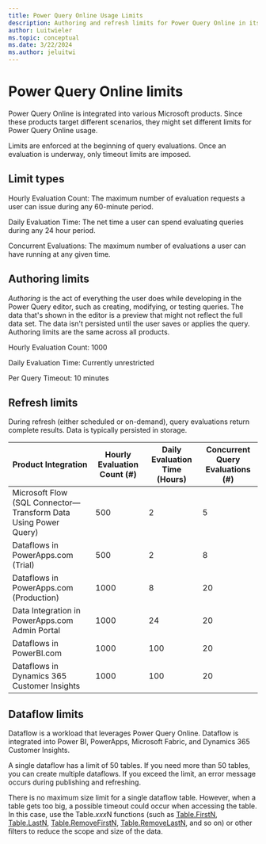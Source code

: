 ```yaml
---
title: Power Query Online Usage Limits
description: Authoring and refresh limits for Power Query Online in its various product integrations.
author: Luitwieler
ms.topic: conceptual
ms.date: 3/22/2024
ms.author: jeluitwi
---
```


# Power Query Online limits

Power Query Online is integrated into various Microsoft products. Since these products target different scenarios, they might set different limits for Power Query Online usage.

Limits are enforced at the beginning of query evaluations. Once an evaluation is underway, only timeout limits are imposed.

## Limit types

Hourly Evaluation Count: The maximum number of evaluation requests a user can issue during any 60-minute period.

Daily Evaluation Time: The net time a user can spend evaluating queries during any 24 hour period.

Concurrent Evaluations: The maximum number of evaluations a user can have running at any given time.

## Authoring limits

*Authoring* is the act of everything the user does while developing in the Power Query editor, such as creating, modifying, or testing queries. The data that's shown in the editor is a preview that might not reflect the full data set. The data isn't persisted until the user saves or applies the query. Authoring limits are the same across all products.

Hourly Evaluation Count: 1000

Daily Evaluation Time: Currently unrestricted

Per Query Timeout: 10 minutes

## Refresh limits

During refresh (either scheduled or on-demand), query evaluations return complete results. Data is typically persisted in storage.

| Product Integration | Hourly Evaluation Count (#) | Daily Evaluation Time (Hours) | Concurrent Query Evaluations (#) |
|--|--|--|--|
| Microsoft Flow (SQL Connector&mdash;Transform Data Using Power Query) | 500 | 2 | 5 |
| Dataflows in PowerApps.com (Trial)| 500 | 2 | 8 |
| Dataflows in PowerApps.com (Production) | 1000 | 8 | 20 |
| Data Integration in PowerApps.com Admin Portal | 1000 | 24 | 20 |
| Dataflows in PowerBI.com | 1000 | 100 | 20 |
| Dataflows in Dynamics 365 Customer Insights | 1000 | 100 | 20 |

## Dataflow limits

Dataflow is a workload that leverages Power Query Online. Dataflow is integrated into Power BI, PowerApps, Microsoft Fabric, and Dynamics 365 Customer Insights.

A single dataflow has a limit of 50 tables. If you need more than 50 tables, you can create multiple dataflows. If you exceed the limit, an error message occurs during publishing and refreshing.

There is no maximum size limit for a single dataflow table. However, when a table gets too big, a possible timeout could occur when accessing the table. In this case, use the Table.*xxx*N functions (such as [Table.FirstN](/powerquery-m/table-firstn), [Table.LastN](/powerquery-m/table-lastn), [Table.RemoveFirstN](/powerquery-m/table-removefirstn), [Table.RemoveLastN](/powerquery-m/table-removelastn), and so on) or other filters to reduce the scope and size of the data.
